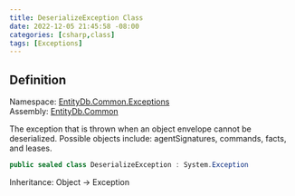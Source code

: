 ```yaml
---
title: DeserializeException Class
date: 2022-12-05 21:45:58 -08:00
categories: [csharp,class]
tags: [Exceptions]
---
```


## Definition
Namespace: <a href='/posts/csharp.namespace.entitydb.common.exceptions/'>EntityDb.Common.Exceptions</a><br />
Assembly: <a href='/posts/csharp.assembly.entitydb.common/'>EntityDb.Common</a><br />

The exception that is thrown when an object envelope cannot be deserialized. Possible objects include:
agentSignatures,
commands, facts, and leases.

```cs
public sealed class DeserializeException : System.Exception
```
Inheritance: Object &rarr; Exception
